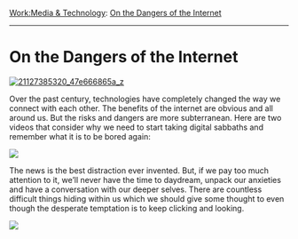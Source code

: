 [Work:](https://www.theschooloflife.com/thebookoflife/category/work/)[Media & Technology](https://www.theschooloflife.com/thebookoflife/category/work/media-and-technology/): [On the Dangers of the Internet](https://www.theschooloflife.com/thebookoflife/on-the-dangers-of-the-internet/)

* * *

# On the Dangers of the Internet

[![21127385320_47e666865a_z](https://www.theschooloflife.com/thebookoflife/wp-content/uploads/2014/12/21127385320_47e666865a_z.jpg)](http://www.thebookoflife.org/wp-content/uploads/2014/12/21127385320_47e666865a_z.jpg)

Over the past century, technologies have completely changed the way we connect with each other. The benefits of the internet are obvious and all around us. But the risks and dangers are more subterranean. Here are two videos that consider why we need to start taking&nbsp;digital sabbaths and remember what it is to be bored again:

[![](https://img.youtube.com/vi/uquRzrcwA18/0.jpg)](//www.youtube.com/embed/uquRzrcwA18? '')

The news is the best distraction ever invented. But, if we pay too much attention to it, we’ll never have the time to daydream, unpack our anxieties and have a conversation with our deeper selves. There are countless difficult things hiding within us which we should give some thought to even though the desperate temptation is to keep clicking and looking.

[![](https://img.youtube.com/vi/-LWZkL5Xsno/0.jpg)](//www.youtube.com/embed/-LWZkL5Xsno? '')
